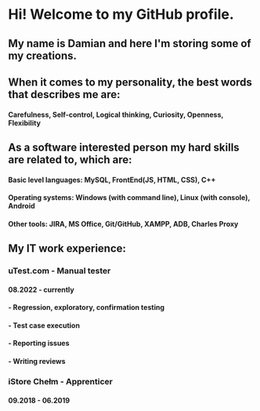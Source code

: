 # Hi! Welcome to my GitHub profile.

## My name is Damian and here I'm storing some of my creations.

## When it comes to my personality, the best words that describes me are:

#### Carefulness, Self-control, Logical thinking, Curiosity, Openness, Flexibility

## As a software interested person my hard skills are related to, which are:

####  Basic level languages: MySQL, FrontEnd(JS, HTML, CSS), C++ 
####  Operating systems: Windows (with command line), Linux (with console), Android 
####  Other tools: JIRA, MS Office, Git/GitHub, XAMPP, ADB, Charles Proxy 

## My IT work experience:

###  uTest.com - Manual tester 
####  08.2022 - currently 
#### - Regression, exploratory, confirmation testing
#### - Test case execution
#### - Reporting issues
#### - Writing reviews

###  iStore Chełm - Apprenticer
####  09.2018 - 06.2019 
